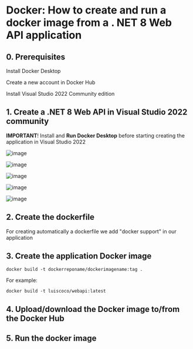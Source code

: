 # Docker: How to create and run a docker image from a . NET 8 Web API application

## 0. Prerequisites

Install Docker Desktop

Create a new account in Docker Hub

Install Visual Studio 2022 Community edition

## 1. Create a .NET 8 Web API in Visual Studio 2022 community

**IMPORTANT**! Install and **Run Docker Desktop** before starting creating the application in Visual Studio 2022

![image](https://github.com/luiscoco/Docker_Create_and_run_Image-_for_dotNET_8_Web_API/assets/32194879/c6444f00-a64e-4fc3-a515-db8bf7e1b66e)

![image](https://github.com/luiscoco/Docker_Create_and_run_Image-_for_dotNET_8_Web_API/assets/32194879/f87185c0-9051-41cb-89cd-f5a547144bb9)

![image](https://github.com/luiscoco/Docker_Create_and_run_Image-_for_dotNET_8_Web_API/assets/32194879/d005f758-c124-4483-bd35-5a00cb4faa51)

![image](https://github.com/luiscoco/Docker_Create_and_run_Image-_for_dotNET_8_Web_API/assets/32194879/2af5048d-66c5-4159-b728-0bbf9082d0e3)

![image](https://github.com/luiscoco/Docker_Create_and_run_Image-_for_dotNET_8_Web_API/assets/32194879/a4fa4f42-0952-453c-a04e-02aaf8716333)



## 2. Create the dockerfile

For creating automatically a dockerfile we add "docker support" in our application



## 3. Create the application Docker image

```
docker build -t dockerreponame/dockerimagename:tag .
```

For example:

```
docker build -t luiscoco/webapi:latest
```


## 4. Upload/download the Docker image to/from the Docker Hub





## 5. Run the docker image





